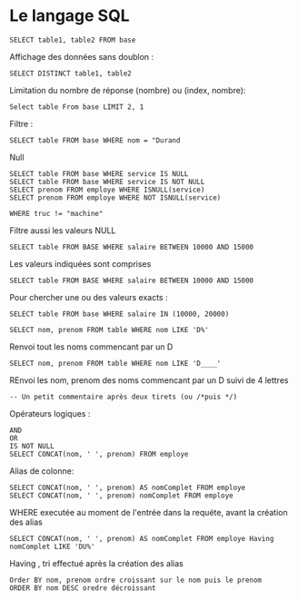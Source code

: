 # Le langage SQL

    SELECT table1, table2 FROM base


Affichage des données sans doublon :

    SELECT DISTINCT table1, table2
    

Limitation du nombre de réponse (nombre) ou (index, nombre):

    Select table From base LIMIT 2, 1
    
Filtre :

    SELECT table FROM base WHERE nom = "Durand
    
Null

    SELECT table FROM base WHERE service IS NULL
    SELECT table FROM base WHERE service IS NOT NULL
    SELECT prenom FROM employe WHERE ISNULL(service)
    SELECT prenom FROM employe WHERE NOT ISNULL(service)
    
    WHERE truc != "machine"
Filtre aussi les valeurs NULL

    SELECT table FROM BASE WHERE salaire BETWEEN 10000 AND 15000
Les valeurs indiquées sont comprises

    SELECT table FROM BASE WHERE salaire BETWEEN 10000 AND 15000
    
Pour chercher une ou des valeurs exacts :

    SELECT table FROM base WHERE salaire IN (10000, 20000)
    
    SELECT nom, prenom FROM table WHERE nom LIKE 'D%'
Renvoi tout les noms commencant par un D

    SELECT nom, prenom FROM table WHERE nom LIKE 'D____'
REnvoi les nom, prenom des noms commencant par un D suivi de 4 lettres

    -- Un petit commentaire après deux tirets (ou /*puis */)
    
Opérateurs logiques :

    AND
    OR
    IS NOT NULL
    SELECT CONCAT(nom, ' ', prenom) FROM employe

Alias de colonne:

    SELECT CONCAT(nom, ' ', prenom) AS nomComplet FROM employe
    SELECT CONCAT(nom, ' ', prenom) nomComplet FROM employe

WHERE executée au moment de l'entrée dans la requéte, avant la création des alias

    SELECT CONCAT(nom, ' ', prenom) AS nomComplet FROM employe Having nomComplet LIKE 'DU%'
    
Having , tri effectué après la création des alias

    Order BY nom, prenom ordre croissant sur le nom puis le prenom
    ORDER BY nom DESC oredre décroissant
    
